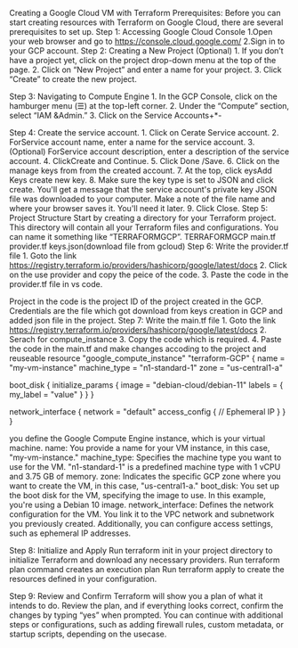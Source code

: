 Creating a Google Cloud VM with Terraform
Prerequisites:
Before you can start creating resources with Terraform on Google Cloud, there are several prerequisites to set up.
Step 1: Accessing Google Cloud Console
       1.Open your web browser and go to https://console.cloud.google.com/
       2.Sign in to your GCP account.
Step 2: Creating a New Project (Optional)
      1. If you don’t have a project yet, click on the project drop-down menu at the top of the page.
      2. Click on “New Project” and enter a name for your project.
      3. Click “Create” to create the new project.

Step 3: Navigating to Compute Engine
     1. In the GCP Console, click on the hamburger menu (☰) at the top-left corner.
     2. Under the “Compute” section, select “IAM &Admin.”
     3. Click on the Service Accounts+*-

Step 4: Create the service account.
    1. Click on Cerate Service account.
    2. ForService account name, enter a name for the service account.
    3. (Optional) ForService account description, enter a description of the service account.
    4. ClickCreate and Continue.
    5. Click Done /Save.
    6. Click on the manage keys from from the created account.
    7. At the top, click eysAdd Keys create new key.
    8. Make sure the key type is set to JSON and click create.
      You'll get a message that the service account's private key JSON file was downloaded to your computer. Make a note of the file name and where your browser saves it. You'll need it later.
      9. Click Close.
Step 5: Project Structure
       Start by creating a directory for your Terraform project. This directory will contain all your Terraform files and configurations. You can name it something like “TERRAFORMGCP”.
      TERRAFORMGCP
         main.tf
         provider.tf
        keys.json(download file from gcloud) 
  Step 6: Write the provider.tf file
        1. Goto the link https://registry.terraform.io/providers/hashicorp/google/latest/docs
        2. Click on the use provider and copy the peice of the code.
        3. Paste the code in the provider.tf  file in vs code.

Project in the code is the project ID of the project created in the GCP.
 Credentials are the file which got download from keys creation in GCP and added json file in the project.
Step 7: Write the main.tf file
        1. Goto the link https://registry.terraform.io/providers/hashicorp/google/latest/docs
        2. Serach for compute_instance
        3. Copy the code which is required.
        4. Paste the code in the main.tf and make changes accoding to the project and reuseable
  resource "google_compute_instance" "terraform-GCP" {
  name         = "my-vm-instance"
  machine_type = "n1-standard-1"
  zone         = "us-central1-a"

   boot_disk {
    initialize_params {
      image = "debian-cloud/debian-11"
      labels = {
        my_label = "value"
      }
    }
    }

  network_interface {
    network = "default"
    access_config {
      // Ephemeral IP
    }
  }
}

you define the Google Compute Engine instance, which is your virtual machine.
name: You provide a name for your VM instance, in this case, "my-vm-instance."
machine_type: Specifies the machine type you want to use for the VM. "n1-standard-1" is a predefined machine type with 1 vCPU and 3.75 GB of memory.
zone: Indicates the specific GCP zone where you want to create the VM, in this case, "us-central1-a."
boot_disk: You set up the boot disk for the VM, specifying the image to use. In this example, you're using a Debian 10 image.
network_interface: Defines the network configuration for the VM. You link it to the VPC network and subnetwork you previously created. Additionally, you can configure access settings, such as ephemeral IP addresses.

Step 8: Initialize and Apply
Run terraform init in your project directory to initialize Terraform and download any necessary providers.
Run terraform plan command creates an execution plan 
Run terraform apply to create the resources defined in your configuration.

Step 9: Review and Confirm
Terraform will show you a plan of what it intends to do. Review the plan, and if everything looks correct, confirm the changes by typing “yes” when prompted.
You can continue with additional steps or configurations, such as adding firewall rules, custom metadata, or startup scripts, depending on the usecase.
